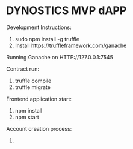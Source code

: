 # DYNOSTICS MVP dAPP

Development Instructions:
 
 1) sudo npm install -g truffle
 3) Install https://truffleframework.com/ganache
 
Running Ganache on HTTP://127.0.0.1:7545
 
Contract run:

 1) truffle compile
 2) truffle migrate
 
Frontend application start:

 1) npm install
 2) npm start

Account creation process:

 1) 
